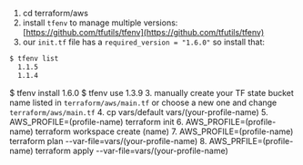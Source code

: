 1. cd terraform/aws
2. install `tfenv` to manage multiple versions: [https://github.com/tfutils/tfenv](https://github.com/tfutils/tfenv)
3. our `init.tf` file has a `required_version = "1.6.0"` so install that:

```bash
$ tfenv list
  1.1.5
  1.1.4
```

$ tfenv install 1.6.0
$ tfenv use 1.3.9
3. manually create your TF state bucket name listed in `terraform/aws/main.tf` or choose a new one and change `terraform/aws/main.tf`
4. cp vars/default vars/(your-profile-name)
5. AWS_PROFILE=(profile-name) terraform init
6. AWS_PROFILE=(profile-name) terraform workspace create (name)
7. AWS_PROFILE=(profile-name) terraform plan --var-file=vars/(your-profile-name)
8. AWS_PRFILE=(profile-name) terraform apply --var-file=vars/(your-profile-name)
